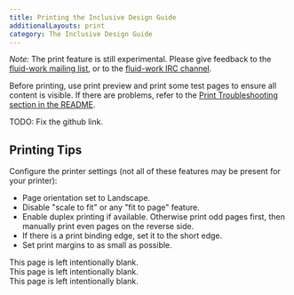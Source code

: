 ```yaml
---
title: Printing the Inclusive Design Guide
additionalLayouts: print
category: The Inclusive Design Guide
---
```

*Note:* The print feature is still experimental. Please give feedback to the
[fluid-work mailing list](https://wiki.fluidproject.org/display/fluid/Mailing+Lists),
or to the [fluid-work IRC channel](https://wiki.fluidproject.org/display/fluid/IRC+Channel).

Before printing, use print preview and print some test pages to ensure all
content is visible. If there are problems, refer to the
[Print Troubleshooting section in the README](http://github.com).

TODO: Fix the github link.

## Printing Tips

Configure the printer settings (not all of these features may be present for
your printer):

* Page orientation set to Landscape.
* Disable "scale to fit" or any "fit to page" feature.
* Enable duplex printing if available. Otherwise print odd pages first, then
manually print even pages on the reverse side.
* If there is a print binding edge, set it to the short edge.
* Set print margins to as small as possible.

<div class="idg-print-break"></div>
This page is left intentionally blank.

<div class="idg-print-break"></div>
This page is left intentionally blank.

<div class="idg-print-break"></div>
This page is left intentionally blank.
